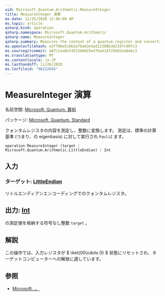 ```yaml
---
uid: Microsoft.Quantum.Arithmetic.MeasureInteger
title: MeasureInteger 演算
ms.date: 11/25/2020 12:00:00 AM
ms.topic: article
qsharp.kind: operation
qsharp.namespace: Microsoft.Quantum.Arithmetic
qsharp.name: MeasureInteger
qsharp.summary: Measures the content of a quantum register and converts it to an integer. The measurement is performed with respect to the standard computational basis, i.e., the eigenbasis of `PauliZ`.
ms.openlocfilehash: e3ff06e5cbb2ef8a63e4ad12308b382347c90fc3
ms.sourcegitcommit: a87c1aa8e7453360025e47ba614f25b02ea84ec3
ms.translationtype: MT
ms.contentlocale: ja-JP
ms.lasthandoff: 11/26/2020
ms.locfileid: "96222645"
---
```

# <a name="measureinteger-operation"></a>MeasureInteger 演算

名前空間: [Microsoft. Quantum. 算術](xref:Microsoft.Quantum.Arithmetic)

パッケージ: [Microsoft. Quantum. Standard](https://nuget.org/packages/Microsoft.Quantum.Standard)


クォンタムレジスタの内容を測定し、整数に変換します。 測定は、標準の計算基準 (つまり、の eigenbasis) に対して実行され `PauliZ` ます。

```qsharp
operation MeasureInteger (target : Microsoft.Quantum.Arithmetic.LittleEndian) : Int
```


## <a name="input"></a>入力

### <a name="target--littleendian"></a>ターゲット: [LittleEndian](xref:Microsoft.Quantum.Arithmetic.LittleEndian)

リトルエンディアンエンコーディングでのクォンタムレジスタ。



## <a name="output--int"></a>出力: [Int](xref:microsoft.quantum.lang-ref.int)

の測定値を格納する符号なし整数 `target` 。

## <a name="remarks"></a>解説

この操作では、入力レジスタが $ \ket{00\cdots 0} $ 状態にリセットされ、ターゲットコンピューターへの解放に適しています。

## <a name="see-also"></a>参照

- [Microsoft...。](xref:Microsoft.Quantum.Canon.MeasureIntegerBE)